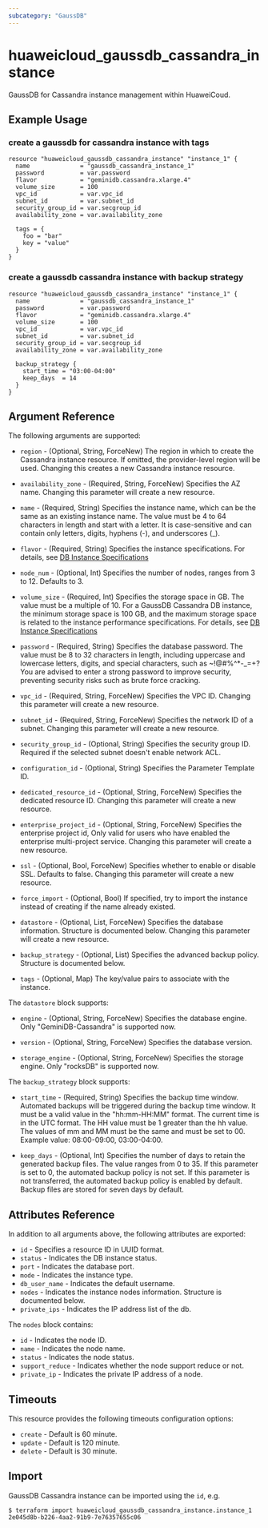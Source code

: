 ```yaml
---
subcategory: "GaussDB"
---
```


# huaweicloud_gaussdb_cassandra_instance

GaussDB for Cassandra instance management within HuaweiCoud.

## Example Usage

### create a gaussdb for cassandra instance with tags

```hcl
resource "huaweicloud_gaussdb_cassandra_instance" "instance_1" {
  name              = "gaussdb_cassandra_instance_1"
  password          = var.password
  flavor            = "geminidb.cassandra.xlarge.4"
  volume_size       = 100
  vpc_id            = var.vpc_id
  subnet_id         = var.subnet_id
  security_group_id = var.secgroup_id
  availability_zone = var.availability_zone

  tags = {
    foo = "bar"
    key = "value"
  }
}
```

### create a gaussdb cassandra instance with backup strategy

```hcl
resource "huaweicloud_gaussdb_cassandra_instance" "instance_1" {
  name              = "gaussdb_cassandra_instance_1"
  password          = var.password
  flavor            = "geminidb.cassandra.xlarge.4"
  volume_size       = 100
  vpc_id            = var.vpc_id
  subnet_id         = var.subnet_id
  security_group_id = var.secgroup_id
  availability_zone = var.availability_zone

  backup_strategy {
    start_time = "03:00-04:00"
    keep_days  = 14
  }
}
```

## Argument Reference

The following arguments are supported:

* `region` - (Optional, String, ForceNew) The region in which to create the Cassandra instance resource. If omitted, the
  provider-level region will be used. Changing this creates a new Cassandra instance resource.

* `availability_zone` - (Required, String, ForceNew) Specifies the AZ name. Changing this parameter will create a new
  resource.

* `name` - (Required, String) Specifies the instance name, which can be the same as an existing instance name. The value
  must be 4 to 64 characters in length and start with a letter. It is case-sensitive and can contain only letters,
  digits, hyphens (-), and underscores (_).

* `flavor` - (Required, String) Specifies the instance specifications. For details,
  see [DB Instance Specifications](https://support.huaweicloud.com/intl/en-us/productdesc-geminidb/geminidb_01_0006.html)

* `node_num` - (Optional, Int) Specifies the number of nodes, ranges from 3 to 12. Defaults to 3.

* `volume_size` - (Required, Int) Specifies the storage space in GB. The value must be a multiple of 10. For a GaussDB
  Cassandra DB instance, the minimum storage space is 100 GB, and the maximum storage space is related to the instance
  performance specifications. For details,
  see [DB Instance Specifications](https://support.huaweicloud.com/intl/en-us/productdesc-geminidb/geminidb_01_0006.html)

* `password` - (Required, String) Specifies the database password. The value must be 8 to 32 characters in length,
  including uppercase and lowercase letters, digits, and special characters, such as ~!@#%^*-_=+? You are advised to
  enter a strong password to improve security, preventing security risks such as brute force cracking.

* `vpc_id` - (Required, String, ForceNew) Specifies the VPC ID. Changing this parameter will create a new resource.

* `subnet_id` - (Required, String, ForceNew) Specifies the network ID of a subnet. Changing this parameter will create a
  new resource.

* `security_group_id` - (Optional, String) Specifies the security group ID. Required if the selected subnet doesn't
  enable network ACL.

* `configuration_id` - (Optional, String) Specifies the Parameter Template ID.

* `dedicated_resource_id` - (Optional, String, ForceNew) Specifies the dedicated resource ID. Changing this parameter
  will create a new resource.

* `enterprise_project_id` - (Optional, String, ForceNew) Specifies the enterprise project id, Only valid for users who
  have enabled the enterprise multi-project service. Changing this parameter will create a new resource.

* `ssl` - (Optional, Bool, ForceNew) Specifies whether to enable or disable SSL. Defaults to false. Changing this
  parameter will create a new resource.

* `force_import` - (Optional, Bool) If specified, try to import the instance instead of creating if the name already
  existed.

* `datastore` - (Optional, List, ForceNew) Specifies the database information. Structure is documented below. Changing
  this parameter will create a new resource.

* `backup_strategy` - (Optional, List) Specifies the advanced backup policy. Structure is documented below.

* `tags` - (Optional, Map) The key/value pairs to associate with the instance.

The `datastore` block supports:

* `engine` - (Optional, String, ForceNew) Specifies the database engine. Only "GeminiDB-Cassandra" is supported now.

* `version` - (Optional, String, ForceNew) Specifies the database version.

* `storage_engine` - (Optional, String, ForceNew) Specifies the storage engine. Only "rocksDB" is supported now.

The `backup_strategy` block supports:

* `start_time` - (Required, String) Specifies the backup time window. Automated backups will be triggered during the
  backup time window. It must be a valid value in the "hh:mm-HH:MM" format. The current time is in the UTC format. The
  HH value must be 1 greater than the hh value. The values of mm and MM must be the same and must be set to 00. Example
  value: 08:00-09:00, 03:00-04:00.

* `keep_days` - (Optional, Int) Specifies the number of days to retain the generated backup files. The value ranges from
  0 to 35. If this parameter is set to 0, the automated backup policy is not set. If this parameter is not transferred,
  the automated backup policy is enabled by default. Backup files are stored for seven days by default.

## Attributes Reference

In addition to all arguments above, the following attributes are exported:

* `id` - Specifies a resource ID in UUID format.
* `status` - Indicates the DB instance status.
* `port` - Indicates the database port.
* `mode` - Indicates the instance type.
* `db_user_name` - Indicates the default username.
* `nodes` - Indicates the instance nodes information. Structure is documented below.
* `private_ips` - Indicates the IP address list of the db.

The `nodes` block contains:

* `id` - Indicates the node ID.
* `name` - Indicates the node name.
* `status` - Indicates the node status.
* `support_reduce` - Indicates whether the node support reduce or not.
* `private_ip` - Indicates the private IP address of a node.

## Timeouts

This resource provides the following timeouts configuration options:

* `create` - Default is 60 minute.
* `update` - Default is 120 minute.
* `delete` - Default is 30 minute.

## Import

GaussDB Cassandra instance can be imported using the `id`, e.g.

```
$ terraform import huaweicloud_gaussdb_cassandra_instance.instance_1 2e045d8b-b226-4aa2-91b9-7e76357655c06
```
